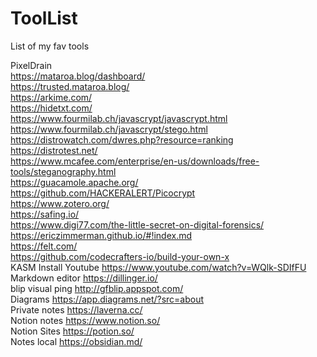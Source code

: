 # ToolList
List of my fav tools

PixelDrain<br>
https://mataroa.blog/dashboard/<br>
https://trusted.mataroa.blog/<br>
https://arkime.com/<br>
https://hidetxt.com/<br>
https://www.fourmilab.ch/javascrypt/javascrypt.html<br>
https://www.fourmilab.ch/javascrypt/stego.html<br>
https://distrowatch.com/dwres.php?resource=ranking<br>
https://distrotest.net/<br>
https://www.mcafee.com/enterprise/en-us/downloads/free-tools/steganography.html<br>
https://guacamole.apache.org/<br>
https://github.com/HACKERALERT/Picocrypt<br>
https://www.zotero.org/<br>
https://safing.io/<br>
https://www.digi77.com/the-little-secret-on-digital-forensics/<br>
https://ericzimmerman.github.io/#!index.md<br>
https://felt.com/<br>
https://github.com/codecrafters-io/build-your-own-x <br>
KASM Install Youtube https://www.youtube.com/watch?v=WQlk-SDIfFU<br>
Markdown editor https://dillinger.io/<br>
blip visual ping http://gfblip.appspot.com/<br>
Diagrams https://app.diagrams.net/?src=about <br>
Private notes https://laverna.cc/ <br>
Notion notes https://www.notion.so/ <br>
Notion Sites https://potion.so/ <br>
Notes local https://obsidian.md/ <br>
